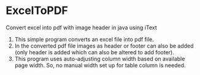 # ExcelToPDF
Convert excel into pdf with image header in java using iText

1. This simple program converts an excel file into pdf file.
2. In the converted pdf file images as header or footer can also be added (only header is added which can also be altered to add footer).
3. This program uses auto-adjusting column width based on available page width. So, no manual width set up for table column is needed.
 
